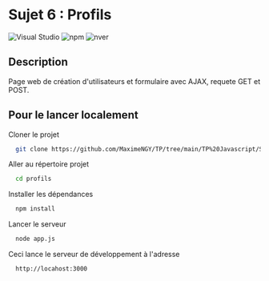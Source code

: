 
# Sujet 6 : Profils

![Visual Studio](https://badgen.net/badge/icon/visualstudio?icon=visualstudio&label)
![npm](https://badgen.net/badge/icon/npm?icon=npm&label)
![nver](https://badgen.net/npm/v/express)

## Description

Page web de création d'utilisateurs et formulaire avec AJAX, requete GET et POST.

## Pour le lancer localement

Cloner le projet

```bash
  git clone https://github.com/MaximeNGY/TP/tree/main/TP%20Javascript/Sujet%206/profils
```

Aller au répertoire projet

```bash
  cd profils
```

Installer les dépendances

```bash
  npm install
```

Lancer le serveur

```bash
  node app.js
```

Ceci lance le serveur de développement à l'adresse

```bash
  http://locahost:3000
```
